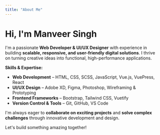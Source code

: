 ```yaml
---
title: "About Me"
---
```


# Hi, I'm Manveer Singh  

I'm a passionate **Web Developer & UI/UX Designer** with experience in building **scalable, responsive, and user-friendly digital solutions**. I thrive on turning creative ideas into functional, high-performance applications.  

**Skills & Expertise:**  
- **Web Development** – HTML, CSS, SCSS, JavaScript, Vue.js, VuePress, React  
- **UI/UX Design** – Adobe XD, Figma, Photoshop, Wireframing & Prototyping  
- **Frontend Frameworks** – Bootstrap, Tailwind CSS, Vuetify  
- **Version Control & Tools** – Git, GitHub, VS Code  

I'm always eager to **collaborate on exciting projects** and **solve complex challenges** through innovative development and design.  

Let's build something amazing together! 
